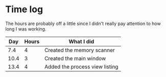 # Time log
The hours are probably off a little since I didn't really pay attention 
to how long I was working.

| Day  | Hours | What I did                     |
|------|-------|--------------------------------|
| 7.4  | 4     | Created the memory scanner     |
| 10.4 | 3     | Created the main window        |
| 13.4 | 4     | Added the process view listing |